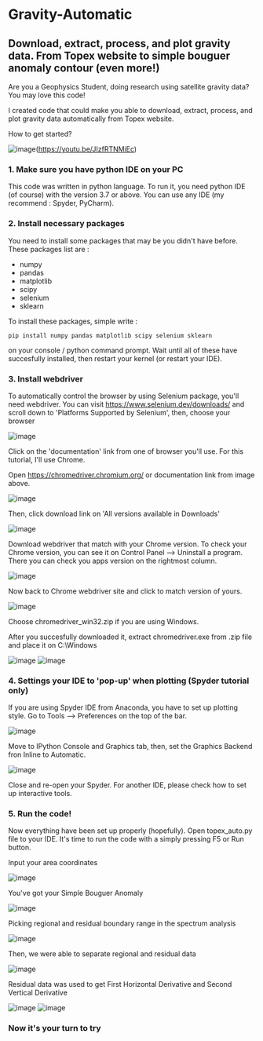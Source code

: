 # Gravity-Automatic
## Download, extract, process, and plot gravity data. From Topex website to simple bouguer anomaly contour (even more!)
Are you a Geophysics Student, doing research using satellite gravity data?
You may love this code!

I created code that could make you able to download, extract, process, and plot gravity data automatically from Topex website.

How to get started?

![image](https://user-images.githubusercontent.com/85453675/135860020-ef577d1d-b8f9-4fbc-ace7-dd6caa7c7f3f.png)(https://youtu.be/JIzfRTNMiEc)

### 1. Make sure you have python IDE on your PC
This code was written in python language. To run it, you need python IDE (of course) with the version 3.7 or above. You can use any IDE (my recommend : Spyder, PyCharm).

### 2. Install necessary packages
You need to install some packages that may be you didn't have before. These packages list are :
- numpy
- pandas
- matplotlib
- scipy
- selenium
- sklearn

To install these packages, simple write :
```
pip install numpy pandas matplotlib scipy selenium sklearn
```
on your console / python command prompt. Wait until all of these have succesfully installed, then restart your kernel (or restart your IDE).

### 3. Install webdriver
To automatically control the browser by using Selenium package, you'll need webdriver.
You can visit https://www.selenium.dev/downloads/ and scroll down to 'Platforms Supported by Selenium', then, choose your browser

![image](https://user-images.githubusercontent.com/85453675/135839875-d1e61e4c-d445-45fc-b008-ea401b0a3704.png)

Click on the 'documentation' link from one of browser you'll use. For this tutorial, I'll use Chrome.

Open https://chromedriver.chromium.org/ or documentation link from image above.

![image](https://user-images.githubusercontent.com/85453675/135840343-1de3c615-a86c-498d-a1e0-edd4e81f8c84.png)

Then, click download link on 'All versions available in Downloads'

![image](https://user-images.githubusercontent.com/85453675/135840490-9e7321da-a766-4a0d-8b27-c0f891ed8cc4.png)

Download webdriver that match with your Chrome version. To check your Chrome version, you can see it on Control Panel --> Uninstall a program.
There you can check you apps version on the rightmost column.

![image](https://user-images.githubusercontent.com/85453675/135841249-8e56ade9-3692-4352-8d83-c760a3be7a9f.png)

Now back to Chrome webdriver site and click to match version of yours.

![image](https://user-images.githubusercontent.com/85453675/135841482-5149221f-ca64-40f3-ae92-7366675db364.png)

Choose chromedriver_win32.zip if you are using Windows.

After you succesfully downloaded it, extract chromedriver.exe from .zip file and place it on C:\Windows

![image](https://user-images.githubusercontent.com/85453675/135842160-e94410fd-677b-41c6-a879-b4c946e0149e.png)
![image](https://user-images.githubusercontent.com/85453675/135842314-09a4d0cd-aa19-4615-99c9-8f8d197ca79c.png)

### 4. Settings your IDE to 'pop-up' when plotting (Spyder tutorial only)
If you are using Spyder IDE from Anaconda, you have to set up plotting style. Go to Tools --> Preferences on the top of the bar.

![image](https://user-images.githubusercontent.com/85453675/135843466-3bbfc1a0-6553-45ca-b6ab-458d5d4098e1.png)

Move to IPython Console and Graphics tab, then, set the Graphics Backend fron Inline to Automatic.

![image](https://user-images.githubusercontent.com/85453675/135843639-4b72ff43-7247-46df-aee9-2a167792c5e5.png)

Close and re-open your Spyder. For another IDE, please check how to set up interactive tools.

### 5. Run the code!
Now everything have been set up properly (hopefully). Open topex_auto.py file to your IDE. It's time to run the code with a simply pressing F5 or Run button.

Input your area coordinates

![image](https://user-images.githubusercontent.com/85453675/135853538-16ef1621-dbc2-4038-b157-79205a68f7ea.png)

You've got your Simple Bouguer Anomaly

![image](https://user-images.githubusercontent.com/85453675/135853571-25c745ab-4abb-4a98-9d8e-d6f6a8097147.png)

Picking regional and residual boundary range in the spectrum analysis

![image](https://user-images.githubusercontent.com/85453675/135853708-8e04016c-a854-4669-b8d6-747905b6f7d1.png)

Then, we were able to separate regional and residual data

![image](https://user-images.githubusercontent.com/85453675/135853822-d9b976f0-5918-4cd9-9a97-d481e1e8f4d9.png)

Residual data was used to get First Horizontal Derivative and Second Vertical Derivative

![image](https://user-images.githubusercontent.com/85453675/135853957-66273439-4af2-45c9-9865-7bac42e6ad2e.png)
![image](https://user-images.githubusercontent.com/85453675/135853988-2f0f502e-741e-4db7-a3d6-878f61d40dcb.png)

### Now it's your turn to try



